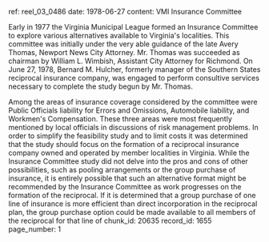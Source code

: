ref: reel_03_0486
date: 1978-06-27
content: VMI Insurance Committee

Early in 1977 the Virginia Municipal League formed an Insurance Committee to explore various alternatives available to Virginia's localities. This committee was initially under the very able guidance of the late Avery Thomas, Newport News City Attorney. Mr. Thomas was succeeded as chairman by William L. Wimbish, Assistant City Attorney for Richmond. On June 27, 1978, Bernard M. Hulcher, formerly manager of the Southern States reciprocal insurance company, was engaged to perform consultive services necessary to complete the study begun by Mr. Thomas.

Among the areas of insurance coverage considered by the committee were Public Officials liability for Errors and Omissions, Automobile liability, and Workmen's Compensation. These three areas were most frequently mentioned by local officials in discussions of risk management problems. In order to simplify the feasibility study and to limit costs it was determined that the study should focus on the formation of a reciprocal insurance company owned and operated by member localities in Virginia. While the Insurance Committee study did not delve into the pros and cons of other possibilities, such as pooling arrangements or the group purchase of insurance, it is entirely possible that such an alternative format might be recommended by the Insurance Committee as work progresses on the formation of the reciprocal. If it is determined that a group purchase of one line of insurance is more efficient than direct incorporation in the reciprocal plan, the group purchase option could be made available to all members of the reciprocal for that line of
chunk_id: 20635
record_id: 1655
page_number: 1

